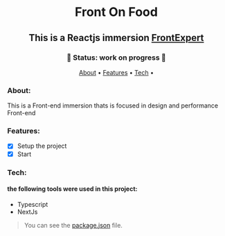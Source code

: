 <h1 align="center" href> Front On Food</h1>
<h2 align="center"> This is a Reactjs immersion <a href="https://imersaofx.danieldcs.com/">FrontExpert</a>
</h2>

<h3 align="center">
  🚧 Status: work on progress 🚧
</h3>

<p align="center">
 <a href="#about">About</a> •
 <a href="#features">Features</a> • 
 <a href="#tech">Tech</a> • 
</p>

### About:
This is a Front-end immersion thats is focused in design and performance Front-end

### Features:

- [x] Setup the project
- [x] Start

### Tech:
#### the following tools were used in this project:

- Typescript
- NextJs

> You can see the [package.json](https://github.com/gustavosgdev/Front-on-food/blob/main/package.json) file.
